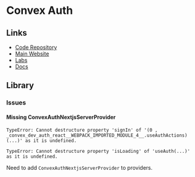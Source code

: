 # Convex Auth

## Links

- [Code Repository](https://github.com/get-convex/convex-auth)
- [Main Website](https://convex.dev/auth)
- [Labs](https://labs.convex.dev/auth)
- [Docs](https://docs.convex.dev/auth/convex-auth)

## Library

### Issues

#### Missing ConvexAuthNextjsServerProvider

```log
TypeError: Cannot destructure property 'signIn' of '(0 , _convex_dev_auth_react__WEBPACK_IMPORTED_MODULE_4__.useAuthActions)(...)' as it is undefined.
```

```log
TypeError: Cannot destructure property 'isLoading' of 'useAuth(...)' as it is undefined.
```

Need to add `ConvexAuthNextjsServerProvider` to providers.
